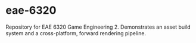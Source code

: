 # eae-6320
Repository for EAE 6320 Game Engineering 2. Demonstrates an asset build system and a cross-platform, forward rendering pipeline.

